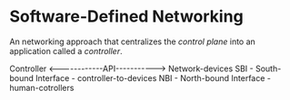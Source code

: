 # Software-Defined Networking
An networking approach that centralizes the _control plane_ into an application called a _controller_.

Controller <------------API-----------> Network-devices
SBI - South-bound Interface - controller-to-devices
NBI - North-bound Interface - human-cotrollers

